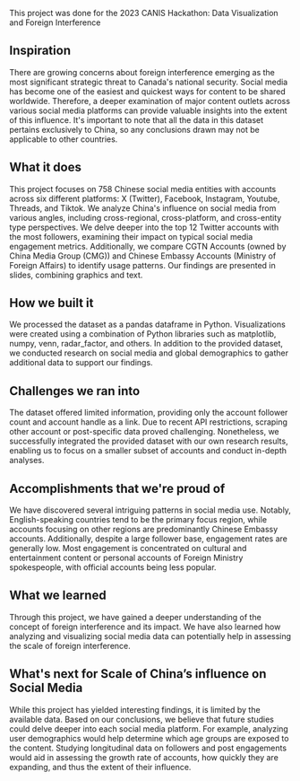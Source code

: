 This project was done for the 2023 CANIS Hackathon: Data Visualization and Foreign Interference

## Inspiration
There are growing concerns about foreign interference emerging as the most significant strategic threat to Canada's national security. Social media has become one of the easiest and quickest ways for content to be shared worldwide. Therefore, a deeper examination of major content outlets across various social media platforms can provide valuable insights into the extent of this influence. It's important to note that all the data in this dataset pertains exclusively to China, so any conclusions drawn may not be applicable to other countries.

## What it does
This project focuses on 758 Chinese social media entities with accounts across six different platforms: X (Twitter), Facebook, Instagram, Youtube, Threads, and Tiktok. We analyze China's influence on social media from various angles, including cross-regional, cross-platform, and cross-entity type perspectives. We delve deeper into the top 12 Twitter accounts with the most followers, examining their impact on typical social media engagement metrics. Additionally, we compare CGTN Accounts (owned by China Media Group (CMG)) and Chinese Embassy Accounts (Ministry of Foreign Affairs) to identify usage patterns. Our findings are presented in slides, combining graphics and text.

## How we built it
We processed the dataset as a pandas dataframe in Python. Visualizations were created using a combination of Python libraries such as matplotlib, numpy, venn, radar_factor, and others. In addition to the provided dataset, we conducted research on social media and global demographics to gather additional data to support our findings.

## Challenges we ran into
The dataset offered limited information, providing only the account follower count and account handle as a link. Due to recent API restrictions, scraping other account or post-specific data proved challenging. Nonetheless, we successfully integrated the provided dataset with our own research results, enabling us to focus on a smaller subset of accounts and conduct in-depth analyses.

## Accomplishments that we're proud of
We have discovered several intriguing patterns in social media use. Notably, English-speaking countries tend to be the primary focus region, while accounts focusing on other regions are predominantly Chinese Embassy accounts. Additionally, despite a large follower base, engagement rates are generally low. Most engagement is concentrated on cultural and entertainment content or personal accounts of Foreign Ministry spokespeople, with official accounts being less popular.

## What we learned
Through this project, we have gained a deeper understanding of the concept of foreign interference and its impact. We have also learned how analyzing and visualizing social media data can potentially help in assessing the scale of foreign interference.

## What's next for Scale of China’s influence on Social Media
While this project has yielded interesting findings, it is limited by the available data. Based on our conclusions, we believe that future studies could delve deeper into each social media platform. For example, analyzing user demographics would help determine which age groups are exposed to the content. Studying longitudinal data on followers and post engagements would aid in assessing the growth rate of accounts, how quickly they are expanding, and thus the extent of their influence.
